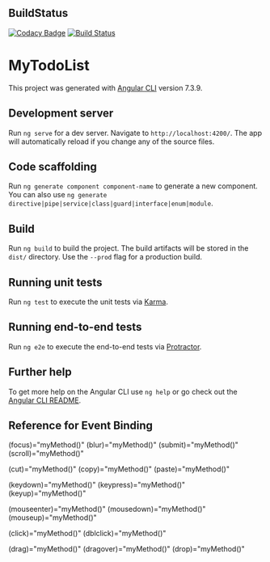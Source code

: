 ## BuildStatus
[![Codacy Badge](https://api.codacy.com/project/badge/Grade/79606772ea694349bf9b89526aa45699)](https://www.codacy.com/app/oliverwreath/AngularCommonWebsite?utm_source=github.com&amp;utm_medium=referral&amp;utm_content=oliverwreath/AngularCommonWebsite&amp;utm_campaign=Badge_Grade)
[![Build Status](https://travis-ci.org/oliverwreath/AngularCommonWebsite.svg?branch=master)](https://travis-ci.org/oliverwreath/AngularCommonWebsite)

# MyTodoList

This project was generated with [Angular CLI](https://github.com/angular/angular-cli) version 7.3.9.

## Development server

Run `ng serve` for a dev server. Navigate to `http://localhost:4200/`. The app will automatically reload if you change any of the source files.

## Code scaffolding

Run `ng generate component component-name` to generate a new component. You can also use `ng generate directive|pipe|service|class|guard|interface|enum|module`.

## Build

Run `ng build` to build the project. The build artifacts will be stored in the `dist/` directory. Use the `--prod` flag for a production build.

## Running unit tests

Run `ng test` to execute the unit tests via [Karma](https://karma-runner.github.io).

## Running end-to-end tests

Run `ng e2e` to execute the end-to-end tests via [Protractor](http://www.protractortest.org/).

## Further help

To get more help on the Angular CLI use `ng help` or go check out the [Angular CLI README](https://github.com/angular/angular-cli/blob/master/README.md).

## Reference for Event Binding
(focus)="myMethod()"
(blur)="myMethod()"
(submit)="myMethod()"
(scroll)="myMethod()"


(cut)="myMethod()"
(copy)="myMethod()"
(paste)="myMethod()"


(keydown)="myMethod()"
(keypress)="myMethod()"
(keyup)="myMethod()"


(mouseenter)="myMethod()"
(mousedown)="myMethod()"
(mouseup)="myMethod()"


(click)="myMethod()"
(dblclick)="myMethod()"


(drag)="myMethod()"
(dragover)="myMethod()"
(drop)="myMethod()"


